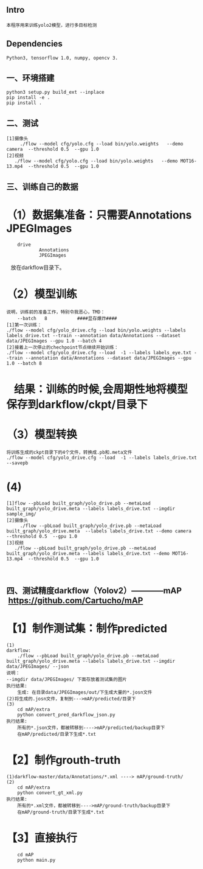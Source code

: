 ## Intro

    本程序用来训练yolo2模型，进行多目标检测

## Dependencies

    Python3, tensorflow 1.0, numpy, opencv 3.

## 一、环境搭建
    python3 setup.py build_ext --inplace
    pip install -e .
    pip install .

## 二、测试
    [1]摄像头
         ./flow --model cfg/yolo.cfg --load bin/yolo.weights   --demo camera  --threshold 0.5  --gpu 1.0
    [2]视频
       ./flow --model cfg/yolo.cfg --load bin/yolo.weights   --demo MOT16-13.mp4  --threshold 0.5  --gpu 1.0

## 三、训练自己的数据

# （1）数据集准备：只需要Annotations    JPEGImages
        drive
                Annotations
                JPEGImages
    放在darkflow目录下。
# （2）模型训练
    说明，训练前的准备工作，特别令我恶心，TMD：
        --batch   8           ####显存爆炸####
    [1]第一次训练：
    ./flow --model cfg/yolo_drive.cfg --load bin/yolo.weights --labels labels_drive.txt --train --annotation data/Annotations --dataset data/JPEGImages --gpu 1.0 --batch 4
    [2]接着上一次停止的chechpoint节点继续开始训练：
    ./flow --model cfg/yolo_drive.cfg --load  -1 --labels labels_eye.txt --train --annotation data/Annotations --dataset data/JPEGImages --gpu 1.0 --batch 8

#    结果：训练的时候,会周期性地将模型保存到darkflow/ckpt/目录下

# （3）模型转换
    将训练生成的ckpt目录下的4个文件，转换成.pb和.meta文件
    ./flow --model cfg/yolo_drive.cfg --load  -1 --labels labels_drive.txt --savepb 

# (4)
    [1]flow --pbLoad built_graph/yolo_drive.pb --metaLoad built_graph/yolo_drive.meta --labels labels_drive.txt --imgdir sample_img/
    [2]摄像头
         ./flow --pbLoad built_graph/yolo_drive.pb --metaLoad built_graph/yolo_drive.meta  --labels labels_drive.txt --demo camera  --threshold 0.5  --gpu 1.0
    [3]视频
       ./flow --pbLoad built_graph/yolo_drive.pb --metaLoad built_graph/yolo_drive.meta --labels labels_drive.txt --demo MOT16-13.mp4  --threshold 0.5  --gpu 1.0
       

## 四、测试精度darkflow（Yolov2）————mAP      https://github.com/Cartucho/mAP
# 【1】制作测试集：制作predicted
    (1)
    darkflow:
        ./flow --pbLoad built_graph/yolo_drive.pb --metaLoad built_graph/yolo_drive.meta --labels labels_drive.txt --imgdir data/JPEGImages/ --json
    说明：
    --imgdir data/JPEGImages/ 下面存放着测试集的图片
    执行结果:
        生成: 在目录data/JPEGImages/out/下生成大量的*.josn文件
    (2)将生成的.josn文件，复制到--->mAP/predicted/目录下
    (3)
        cd mAP/extra
        python convert_pred_darkflow_json.py
    执行结果:
        所有的*.json文件，都被转移到---->mAP/predicted/backup目录下
        在mAP/predicted/目录下生成*.txt

# 【2】制作grouth-truth
    (1)darkflow-master/data/Annotations/*.xml ----> mAP/ground-truth/
    (2)
        cd mAP/extra
        python convert_gt_xml.py
    执行结果:
        所有的*.xml文件，都被转移到---->mAP/ground-truth/backup目录下
        在mAP/ground-truth/目录下生成*.txt
        
# 【3】直接执行
        cd mAP
        python main.py


